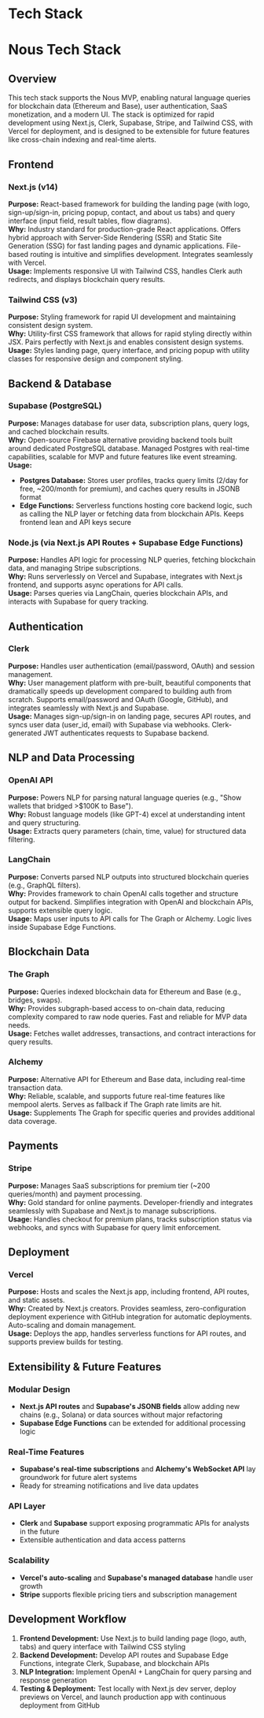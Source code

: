 # Tech Stack 
# Nous Tech Stack

## Overview
This tech stack supports the Nous MVP, enabling natural language queries for blockchain data (Ethereum and Base), user authentication, SaaS monetization, and a modern UI. The stack is optimized for rapid development using Next.js, Clerk, Supabase, Stripe, and Tailwind CSS, with Vercel for deployment, and is designed to be extensible for future features like cross-chain indexing and real-time alerts.

## Frontend

### Next.js (v14)
**Purpose:** React-based framework for building the landing page (with logo, sign-up/sign-in, pricing popup, contact, and about us tabs) and query interface (input field, result tables, flow diagrams).  
**Why:** Industry standard for production-grade React applications. Offers hybrid approach with Server-Side Rendering (SSR) and Static Site Generation (SSG) for fast landing pages and dynamic applications. File-based routing is intuitive and simplifies development. Integrates seamlessly with Vercel.  
**Usage:** Implements responsive UI with Tailwind CSS, handles Clerk auth redirects, and displays blockchain query results.

### Tailwind CSS (v3)
**Purpose:** Styling framework for rapid UI development and maintaining consistent design system.  
**Why:** Utility-first CSS framework that allows for rapid styling directly within JSX. Pairs perfectly with Next.js and enables consistent design systems.  
**Usage:** Styles landing page, query interface, and pricing popup with utility classes for responsive design and component styling.

## Backend & Database

### Supabase (PostgreSQL)
**Purpose:** Manages database for user data, subscription plans, query logs, and cached blockchain results.  
**Why:** Open-source Firebase alternative providing backend tools built around dedicated PostgreSQL database. Managed Postgres with real-time capabilities, scalable for MVP and future features like event streaming.  
**Usage:** 
- **Postgres Database:** Stores user profiles, tracks query limits (2/day for free, ~200/month for premium), and caches query results in JSONB format
- **Edge Functions:** Serverless functions hosting core backend logic, such as calling the NLP layer or fetching data from blockchain APIs. Keeps frontend lean and API keys secure

### Node.js (via Next.js API Routes + Supabase Edge Functions)
**Purpose:** Handles API logic for processing NLP queries, fetching blockchain data, and managing Stripe subscriptions.  
**Why:** Runs serverlessly on Vercel and Supabase, integrates with Next.js frontend, and supports async operations for API calls.  
**Usage:** Parses queries via LangChain, queries blockchain APIs, and interacts with Supabase for query tracking.

## Authentication

### Clerk
**Purpose:** Handles user authentication (email/password, OAuth) and session management.  
**Why:** User management platform with pre-built, beautiful components that dramatically speeds up development compared to building auth from scratch. Supports email/password and OAuth (Google, GitHub), and integrates seamlessly with Next.js and Supabase.  
**Usage:** Manages sign-up/sign-in on landing page, secures API routes, and syncs user data (user_id, email) with Supabase via webhooks. Clerk-generated JWT authenticates requests to Supabase backend.

## NLP and Data Processing

### OpenAI API
**Purpose:** Powers NLP for parsing natural language queries (e.g., "Show wallets that bridged >$100K to Base").  
**Why:** Robust language models (like GPT-4) excel at understanding intent and query structuring.  
**Usage:** Extracts query parameters (chain, time, value) for structured data filtering.

### LangChain
**Purpose:** Converts parsed NLP outputs into structured blockchain queries (e.g., GraphQL filters).  
**Why:** Provides framework to chain OpenAI calls together and structure output for backend. Simplifies integration with OpenAI and blockchain APIs, supports extensible query logic.  
**Usage:** Maps user inputs to API calls for The Graph or Alchemy. Logic lives inside Supabase Edge Functions.

## Blockchain Data

### The Graph
**Purpose:** Queries indexed blockchain data for Ethereum and Base (e.g., bridges, swaps).  
**Why:** Provides subgraph-based access to on-chain data, reducing complexity compared to raw node queries. Fast and reliable for MVP data needs.  
**Usage:** Fetches wallet addresses, transactions, and contract interactions for query results.

### Alchemy
**Purpose:** Alternative API for Ethereum and Base data, including real-time transaction data.  
**Why:** Reliable, scalable, and supports future real-time features like mempool alerts. Serves as fallback if The Graph rate limits are hit.  
**Usage:** Supplements The Graph for specific queries and provides additional data coverage.

## Payments

### Stripe
**Purpose:** Manages SaaS subscriptions for premium tier (~200 queries/month) and payment processing.  
**Why:** Gold standard for online payments. Developer-friendly and integrates seamlessly with Supabase and Next.js to manage subscriptions.  
**Usage:** Handles checkout for premium plans, tracks subscription status via webhooks, and syncs with Supabase for query limit enforcement.

## Deployment

### Vercel
**Purpose:** Hosts and scales the Next.js app, including frontend, API routes, and static assets.  
**Why:** Created by Next.js creators. Provides seamless, zero-configuration deployment experience with GitHub integration for automatic deployments. Auto-scaling and domain management.  
**Usage:** Deploys the app, handles serverless functions for API routes, and supports preview builds for testing.

## Extensibility & Future Features

### Modular Design
- **Next.js API routes** and **Supabase's JSONB fields** allow adding new chains (e.g., Solana) or data sources without major refactoring
- **Supabase Edge Functions** can be extended for additional processing logic

### Real-Time Features
- **Supabase's real-time subscriptions** and **Alchemy's WebSocket API** lay groundwork for future alert systems
- Ready for streaming notifications and live data updates

### API Layer
- **Clerk** and **Supabase** support exposing programmatic APIs for analysts in the future
- Extensible authentication and data access patterns

### Scalability
- **Vercel's auto-scaling** and **Supabase's managed database** handle user growth
- **Stripe** supports flexible pricing tiers and subscription management

## Development Workflow

1. **Frontend Development:** Use Next.js to build landing page (logo, auth, tabs) and query interface with Tailwind CSS styling
2. **Backend Development:** Develop API routes and Supabase Edge Functions, integrate Clerk, Supabase, and blockchain APIs
3. **NLP Integration:** Implement OpenAI + LangChain for query parsing and response generation
4. **Testing & Deployment:** Test locally with Next.js dev server, deploy previews on Vercel, and launch production app with continuous deployment from GitHub

